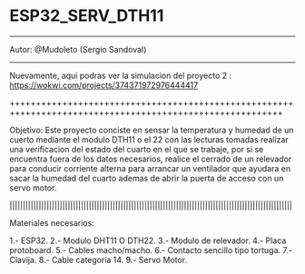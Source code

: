 # ESP32_SERV_DTH11

---------------------------------------------------------  

Autor: @Mudoleto (Sergio Sandoval)

---------------------------------------------------------

Nuevamente, aqui podras ver la simulacion del proyecto 2 : https://wokwi.com/projects/374371972976444417

++++++++++++++++++++++++++++++++++++++++++++++++++++++++++++++++++++++++++++++++++++++++++++++++++++++++++

Objetivo: Este proyecto conciste en sensar la temperatura y humedad de un cuerto mediante el modulo DTH11 o el 22 con las lecturas tomadas realizar una verificacion del estado
del cuarto en el que se trabaje, por si se encuentra fuera de los datos necesarios, realice el cerrado de un relevador para conducir corriente alterna para arrancar un ventilador
que ayudara en sacar la humedad del cuarto ademas de abrir la puerta de acceso con un servo motor.

|||||||||||||||||||||||||||||||||||||||||||||||||||||||||||||||||||||||||||||||||||||||||||||||||||||||||||

Materiales necesarios:

1.- ESP32.
2.- Modulo DHT11 O DTH22.
3.- Modulo de relevador.
4.- Placa protoboard.
5.- Cables macho/macho.
6.- Contacto sencillo tipo tortuga.
7.- Clavija.
8.- Cable categoria 14.
9.- Servo Motor.

